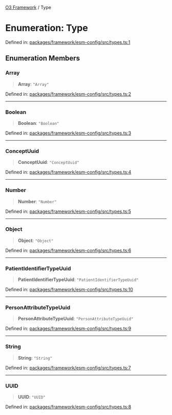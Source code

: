 [O3 Framework](../API.md) / Type

# Enumeration: Type

Defined in: [packages/framework/esm-config/src/types.ts:1](https://github.com/habeshabro/openmrs-esm-core/blob/main/packages/framework/esm-config/src/types.ts#L1)

## Enumeration Members

### Array

> **Array**: `"Array"`

Defined in: [packages/framework/esm-config/src/types.ts:2](https://github.com/habeshabro/openmrs-esm-core/blob/main/packages/framework/esm-config/src/types.ts#L2)

***

### Boolean

> **Boolean**: `"Boolean"`

Defined in: [packages/framework/esm-config/src/types.ts:3](https://github.com/habeshabro/openmrs-esm-core/blob/main/packages/framework/esm-config/src/types.ts#L3)

***

### ConceptUuid

> **ConceptUuid**: `"ConceptUuid"`

Defined in: [packages/framework/esm-config/src/types.ts:4](https://github.com/habeshabro/openmrs-esm-core/blob/main/packages/framework/esm-config/src/types.ts#L4)

***

### Number

> **Number**: `"Number"`

Defined in: [packages/framework/esm-config/src/types.ts:5](https://github.com/habeshabro/openmrs-esm-core/blob/main/packages/framework/esm-config/src/types.ts#L5)

***

### Object

> **Object**: `"Object"`

Defined in: [packages/framework/esm-config/src/types.ts:6](https://github.com/habeshabro/openmrs-esm-core/blob/main/packages/framework/esm-config/src/types.ts#L6)

***

### PatientIdentifierTypeUuid

> **PatientIdentifierTypeUuid**: `"PatientIdentifierTypeUuid"`

Defined in: [packages/framework/esm-config/src/types.ts:10](https://github.com/habeshabro/openmrs-esm-core/blob/main/packages/framework/esm-config/src/types.ts#L10)

***

### PersonAttributeTypeUuid

> **PersonAttributeTypeUuid**: `"PersonAttributeTypeUuid"`

Defined in: [packages/framework/esm-config/src/types.ts:9](https://github.com/habeshabro/openmrs-esm-core/blob/main/packages/framework/esm-config/src/types.ts#L9)

***

### String

> **String**: `"String"`

Defined in: [packages/framework/esm-config/src/types.ts:7](https://github.com/habeshabro/openmrs-esm-core/blob/main/packages/framework/esm-config/src/types.ts#L7)

***

### UUID

> **UUID**: `"UUID"`

Defined in: [packages/framework/esm-config/src/types.ts:8](https://github.com/habeshabro/openmrs-esm-core/blob/main/packages/framework/esm-config/src/types.ts#L8)
